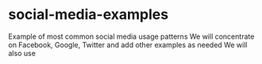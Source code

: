# social-media-examples
Example of most common social media usage patterns
We will concentrate on Facebook, Google, Twitter and add other examples as needed
We will also use
